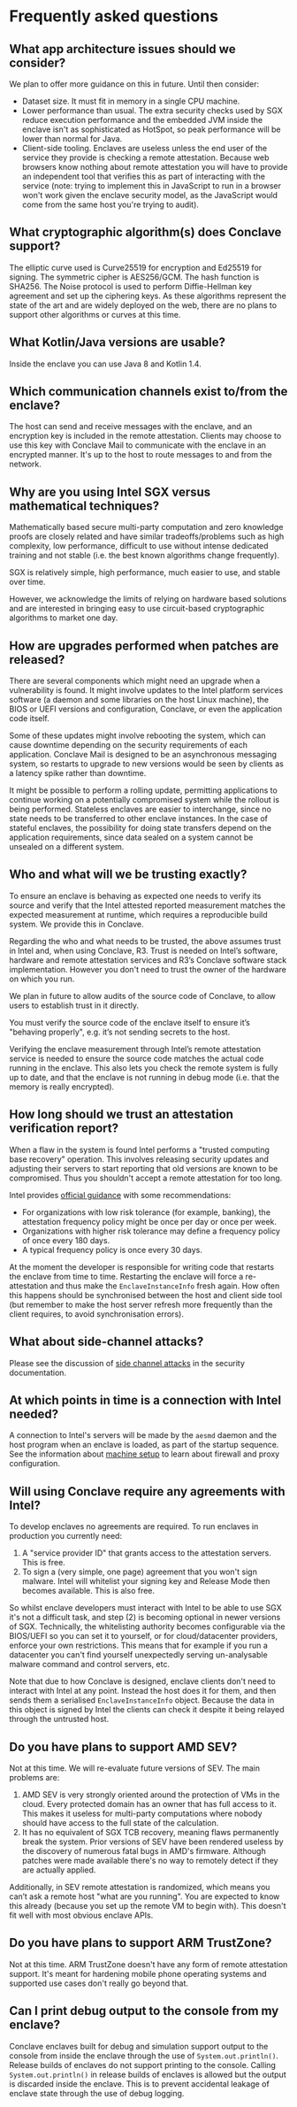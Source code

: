 # Frequently asked questions

## What app architecture issues should we consider?

We plan to offer more guidance on this in future. Until then consider:

* Dataset size. It must fit in memory in a single CPU machine.
* Lower performance than usual. The extra security checks used by SGX reduce execution performance and the embedded 
  JVM inside the enclave isn't as sophisticated as HotSpot, so peak performance will be lower than normal for Java.
* Client-side tooling. Enclaves are useless unless the end user of the service they provide is checking a remote
  attestation. Because web browsers know nothing about remote attestation you will have to provide an independent tool
  that verifies this as part of interacting with the service (note: trying to implement this in JavaScript to run in
  a browser won't work given the enclave security model, as the JavaScript would come from the same host you're trying
  to audit). 

## What cryptographic algorithm(s) does Conclave support?

The elliptic curve used is Curve25519 for encryption and Ed25519 for signing. The symmetric cipher is AES256/GCM. 
The hash function is SHA256. The Noise protocol is used to perform Diffie-Hellman key agreement and set up the 
ciphering keys. As these algorithms represent the state of the art and are widely deployed on the web, there are
no plans to support other algorithms or curves at this time.

## What Kotlin/Java versions are usable?

Inside the enclave you can use Java 8 and Kotlin 1.4.

## Which communication channels exist to/from the enclave?
 
The host can send and receive messages with the enclave, and an encryption key is included in the remote attestation.
Clients may choose to use this key with Conclave Mail to communicate with the enclave in 
an encrypted manner. It's up to the host to route messages to and from the network. 

## Why are you using Intel SGX versus mathematical techniques?
 
Mathematically based secure multi-party computation and zero knowledge proofs are closely related and have similar
tradeoffs/problems such as high complexity, low performance, difficult to use without intense dedicated training and 
not stable (i.e. the best known algorithms change frequently).

SGX is relatively simple, high performance, much easier to use, and stable over time.

However, we acknowledge the limits of relying on hardware based solutions and are interested in bringing easy to use
circuit-based cryptographic algorithms to market one day.

## How are upgrades performed when patches are released?

There are several components which might need an upgrade when a vulnerability is found. It might involve updates to 
the Intel platform services software (a daemon and some libraries on the host Linux machine), the BIOS or UEFI 
versions and configuration, Conclave, or even the application code itself.

Some of these updates might involve rebooting the system, which can cause downtime depending on the security 
requirements of each application. Conclave Mail is designed to be an asynchronous messaging system, so restarts to
upgrade to new versions would be seen by clients as a latency spike rather than downtime.

It might be possible to perform a rolling update, permitting applications to continue working on a potentially 
compromised system while the rollout is being performed. Stateless enclaves are easier to interchange, since 
no state needs to be transferred to other enclave instances. In the case of stateful enclaves, the possibility 
for doing state transfers depend on the application requirements, since data sealed on a system cannot be 
unsealed on a different system.

## Who and what will we be trusting exactly?

To ensure an enclave is behaving as expected one needs to verify its source and verify that the Intel attested reported 
measurement matches the expected measurement at runtime, which requires a reproducible build system. We provide this 
in Conclave.

Regarding the who and what needs to be trusted, the above assumes trust in Intel and, when using Conclave, R3. Trust 
is needed on Intel’s software, hardware and remote attestation services and R3’s Conclave software stack implementation.
However you don't need to trust the owner of the hardware on which you run.

We plan in future to allow audits of the source code of Conclave, to allow users to establish trust in it directly.

You must verify the source code of the enclave itself to ensure it’s "behaving properly", e.g. it’s not sending 
secrets to the host.

Verifying the enclave measurement through Intel’s remote attestation service is needed to ensure the source code 
matches the actual code running in the enclave. This also lets you check the remote system is fully up to date,
and that the enclave is not running in debug mode (i.e. that the memory is really encrypted).

## How long should we trust an attestation verification report?

When a flaw in the system is found Intel performs a "trusted computing base recovery" operation. This involves releasing
security updates and adjusting their servers to start reporting that old versions are known to be compromised. Thus you
shouldn't accept a remote attestation for too long.
 
Intel provides [official guidance](https://software.intel.com/sites/default/files/managed/01/7b/Intel-SGX-Trusted-Computing-Base-Recovery.pdf) 
with some recommendations:

* For organizations with low risk tolerance (for example, banking), the attestation frequency policy might be once per 
  day or once per week. 
* Organizations with higher risk tolerance may define a frequency policy of once every 180 days. 
* A typical frequency policy is once every 30 days. 

At the moment the developer is responsible for writing code that restarts the enclave from time to time. Restarting
the enclave will force a re-attestation and thus make the `EnclaveInstanceInfo` fresh again. How often this happens
should be synchronised between the host and client side tool (but remember to make the host server refresh more
frequently than the client requires, to avoid synchronisation errors). 

## What about side-channel attacks?
 
Please see the discussion of [side channel attacks](security.md#side-channel-attacks) in the security documentation.

## At which points in time is a connection with Intel needed?

A connection to Intel's servers will be made by the `aesmd` daemon and the host program when an enclave is loaded, as 
part of the startup sequence. See the information about [machine setup](machine-setup.md) to learn about firewall and 
proxy configuration.

## Will using Conclave require any agreements with Intel?

To develop enclaves no agreements are required. To run enclaves in production you currently need:

1. A "service provider ID" that grants access to the attestation servers. This is free.
2. To sign a (very simple, one page) agreement that you won't sign malware. Intel will whitelist your signing key and
   Release Mode then becomes available. This is also free.

So whilst enclave developers must interact with Intel to be able to use SGX it's not a difficult task, and step (2) is becoming
optional in newer versions of SGX. Technically, the whitelisting authority becomes configurable via the BIOS/UEFI so
you can set it to yourself, or for cloud/datacenter providers, enforce your own restrictions. This means that for
example if you run a datacenter you can't find yourself unexpectedly serving un-analysable malware command and control 
servers, etc. 

Note that due to how Conclave is designed, enclave clients don't need to interact with Intel at any point. Instead the
host does it for them, and then sends them a serialised `EnclaveInstanceInfo` object. Because the data in this object
is signed by Intel the clients can check it despite it being relayed through the untrusted host. 

## Do you have plans to support AMD SEV?
 
Not at this time. We will re-evaluate future versions of SEV. The main problems are:
 
1. AMD SEV is very strongly oriented around the protection of VMs in the cloud. Every protected domain has an owner that
   has full access to it. This makes it useless for multi-party computations where nobody should have access to the full
   state of the calculation.
2. It has no equivalent of SGX TCB recovery, meaning flaws permanently break the system. Prior versions of SEV have been
   rendered useless by the discovery of numerous fatal bugs in AMD's firmware. Although patches were made available 
   there's no way to remotely detect if they are actually applied.  

Additionally, in SEV remote attestation is randomized, which means you can’t ask a remote host "what are you running".
You are expected to know this already (because you set up the remote VM to begin with). This doesn't fit well with
most obvious enclave APIs.

## Do you have plans to support ARM TrustZone?

Not at this time. ARM TrustZone doesn't have any form of remote attestation support. It's meant for hardening
mobile phone operating systems and supported use cases don't really go beyond that.

## Can I print debug output to the console from my enclave?
Conclave enclaves built for debug and simulation support output to the console from inside the enclave 
through the use of `System.out.println()`. Release builds of enclaves do not support printing to the console.
Calling `System.out.println()` in release builds of enclaves is allowed but the output is discarded 
inside the enclave. This is to prevent accidental leakage of enclave state through the use of debug logging.